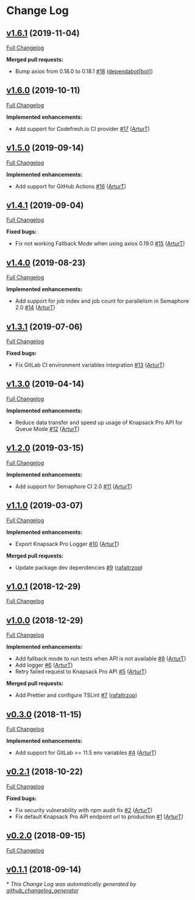 # Change Log

## [v1.6.1](https://github.com/KnapsackPro/knapsack-pro-core-js/tree/v1.6.1) (2019-11-04)
[Full Changelog](https://github.com/KnapsackPro/knapsack-pro-core-js/compare/v1.6.0...v1.6.1)

**Merged pull requests:**

- Bump axios from 0.18.0 to 0.18.1 [\#18](https://github.com/KnapsackPro/knapsack-pro-core-js/pull/18) ([dependabot[bot]](https://github.com/apps/dependabot))

## [v1.6.0](https://github.com/KnapsackPro/knapsack-pro-core-js/tree/v1.6.0) (2019-10-11)
[Full Changelog](https://github.com/KnapsackPro/knapsack-pro-core-js/compare/v1.5.0...v1.6.0)

**Implemented enhancements:**

- Add support for Codefresh.io CI provider [\#17](https://github.com/KnapsackPro/knapsack-pro-core-js/pull/17) ([ArturT](https://github.com/ArturT))

## [v1.5.0](https://github.com/KnapsackPro/knapsack-pro-core-js/tree/v1.5.0) (2019-09-14)
[Full Changelog](https://github.com/KnapsackPro/knapsack-pro-core-js/compare/v1.4.1...v1.5.0)

**Implemented enhancements:**

- Add support for GitHub Actions [\#16](https://github.com/KnapsackPro/knapsack-pro-core-js/pull/16) ([ArturT](https://github.com/ArturT))

## [v1.4.1](https://github.com/KnapsackPro/knapsack-pro-core-js/tree/v1.4.1) (2019-09-04)
[Full Changelog](https://github.com/KnapsackPro/knapsack-pro-core-js/compare/v1.4.0...v1.4.1)

**Fixed bugs:**

- Fix not working Fallback Mode when using axios 0.19.0 [\#15](https://github.com/KnapsackPro/knapsack-pro-core-js/pull/15) ([ArturT](https://github.com/ArturT))

## [v1.4.0](https://github.com/KnapsackPro/knapsack-pro-core-js/tree/v1.4.0) (2019-08-23)
[Full Changelog](https://github.com/KnapsackPro/knapsack-pro-core-js/compare/v1.3.1...v1.4.0)

**Implemented enhancements:**

- Add support for job index and job count for parallelism in Semaphore 2.0 [\#14](https://github.com/KnapsackPro/knapsack-pro-core-js/pull/14) ([ArturT](https://github.com/ArturT))

## [v1.3.1](https://github.com/KnapsackPro/knapsack-pro-core-js/tree/v1.3.1) (2019-07-06)
[Full Changelog](https://github.com/KnapsackPro/knapsack-pro-core-js/compare/v1.3.0...v1.3.1)

**Fixed bugs:**

- Fix GitLab CI environment variables integration [\#13](https://github.com/KnapsackPro/knapsack-pro-core-js/pull/13) ([ArturT](https://github.com/ArturT))

## [v1.3.0](https://github.com/KnapsackPro/knapsack-pro-core-js/tree/v1.3.0) (2019-04-14)
[Full Changelog](https://github.com/KnapsackPro/knapsack-pro-core-js/compare/v1.2.0...v1.3.0)

**Implemented enhancements:**

- Reduce data transfer and speed up usage of Knapsack Pro API for Queue Mode [\#12](https://github.com/KnapsackPro/knapsack-pro-core-js/pull/12) ([ArturT](https://github.com/ArturT))

## [v1.2.0](https://github.com/KnapsackPro/knapsack-pro-core-js/tree/v1.2.0) (2019-03-15)
[Full Changelog](https://github.com/KnapsackPro/knapsack-pro-core-js/compare/v1.1.0...v1.2.0)

**Implemented enhancements:**

- Add support for Semaphore CI 2.0 [\#11](https://github.com/KnapsackPro/knapsack-pro-core-js/pull/11) ([ArturT](https://github.com/ArturT))

## [v1.1.0](https://github.com/KnapsackPro/knapsack-pro-core-js/tree/v1.1.0) (2019-03-07)
[Full Changelog](https://github.com/KnapsackPro/knapsack-pro-core-js/compare/v1.0.1...v1.1.0)

**Implemented enhancements:**

- Export Knapsack Pro Logger [\#10](https://github.com/KnapsackPro/knapsack-pro-core-js/pull/10) ([ArturT](https://github.com/ArturT))

**Merged pull requests:**

- Update package dev dependencies [\#9](https://github.com/KnapsackPro/knapsack-pro-core-js/pull/9) ([rafaltrzop](https://github.com/rafaltrzop))

## [v1.0.1](https://github.com/KnapsackPro/knapsack-pro-core-js/tree/v1.0.1) (2018-12-29)
[Full Changelog](https://github.com/KnapsackPro/knapsack-pro-core-js/compare/v1.0.0...v1.0.1)

## [v1.0.0](https://github.com/KnapsackPro/knapsack-pro-core-js/tree/v1.0.0) (2018-12-29)
[Full Changelog](https://github.com/KnapsackPro/knapsack-pro-core-js/compare/v0.3.0...v1.0.0)

**Implemented enhancements:**

- Add fallback mode to run tests when API is not available [\#8](https://github.com/KnapsackPro/knapsack-pro-core-js/pull/8) ([ArturT](https://github.com/ArturT))
- Add logger [\#6](https://github.com/KnapsackPro/knapsack-pro-core-js/pull/6) ([ArturT](https://github.com/ArturT))
- Retry failed request to Knapsack Pro API [\#5](https://github.com/KnapsackPro/knapsack-pro-core-js/pull/5) ([ArturT](https://github.com/ArturT))

**Merged pull requests:**

- Add Prettier and configure TSLint [\#7](https://github.com/KnapsackPro/knapsack-pro-core-js/pull/7) ([rafaltrzop](https://github.com/rafaltrzop))

## [v0.3.0](https://github.com/KnapsackPro/knapsack-pro-core-js/tree/v0.3.0) (2018-11-15)
[Full Changelog](https://github.com/KnapsackPro/knapsack-pro-core-js/compare/v0.2.1...v0.3.0)

**Implemented enhancements:**

- Add support for GitLab \>= 11.5 env variables [\#4](https://github.com/KnapsackPro/knapsack-pro-core-js/pull/4) ([ArturT](https://github.com/ArturT))

## [v0.2.1](https://github.com/KnapsackPro/knapsack-pro-core-js/tree/v0.2.1) (2018-10-22)
[Full Changelog](https://github.com/KnapsackPro/knapsack-pro-core-js/compare/v0.2.0...v0.2.1)

**Fixed bugs:**

- Fix security vulnerability with npm audit fix [\#2](https://github.com/KnapsackPro/knapsack-pro-core-js/pull/2) ([ArturT](https://github.com/ArturT))
- Fix default Knapsack Pro API endpoint url to production [\#1](https://github.com/KnapsackPro/knapsack-pro-core-js/pull/1) ([ArturT](https://github.com/ArturT))

## [v0.2.0](https://github.com/KnapsackPro/knapsack-pro-core-js/tree/v0.2.0) (2018-09-15)
[Full Changelog](https://github.com/KnapsackPro/knapsack-pro-core-js/compare/v0.1.1...v0.2.0)

## [v0.1.1](https://github.com/KnapsackPro/knapsack-pro-core-js/tree/v0.1.1) (2018-09-14)


\* *This Change Log was automatically generated by [github_changelog_generator](https://github.com/skywinder/Github-Changelog-Generator)*